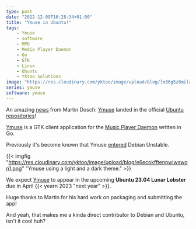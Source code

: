 ```yaml
---
type: post
date: "2022-12-09T16:28:34+01:00"
title: "Ymuse in Ubuntu!"
tags:
    - Ymuse
    - software
    - MPD
    - Media Player Daemon
    - Go
    - GTK
    - Linux
    - Ubuntu
    - Yktoo Solutions
image: "https://res.cloudinary.com/yktoo/image/upload/blog/lm36g5z8milapilfide1.png"
series: ymuse
software: ymuse
---
```


An amazing [news](https://github.com/yktoo/ymuse/issues/62) from Martin Dosch: [Ymuse](/software/ymuse) landed in the official [Ubuntu repositories](https://launchpad.net/ubuntu/+source/ymuse)!

[Ymuse](/software/ymuse) is a GTK client application for the [Music Player Daemon](https://www.musicpd.org/) written in Go.

Previously it's become known that Ymuse [entered](https://tracker.debian.org/pkg/ymuse) Debian Unstable.

<!--more-->

{{< imgfig "https://res.cloudinary.com/yktoo/image/upload/blog/e6ecokfftenpwlwswon1.png" "Ymuse using a light and a dark theme." >}}

We expect [Ymuse](/software/ymuse) to appear in the upcoming **Ubuntu 23.04 Lunar Lobster** due in April {{< yearn 2023 "next year" >}}.

Huge thanks to Martin for his hard work on packaging and submitting the app!

And yeah, that makes me a kinda direct contributor to Debian and Ubuntu, isn't it cool huh?
